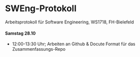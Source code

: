 SWEng-Protokoll
=================

Arbeitsprotokoll für Software Engineering, WS1718, FH-Bielefeld


#### Samstag 28.10
 - 12:00-13:30 Uhr; Arbeiten an Github & Docute Format für das Zusammenfassungs-Repo

